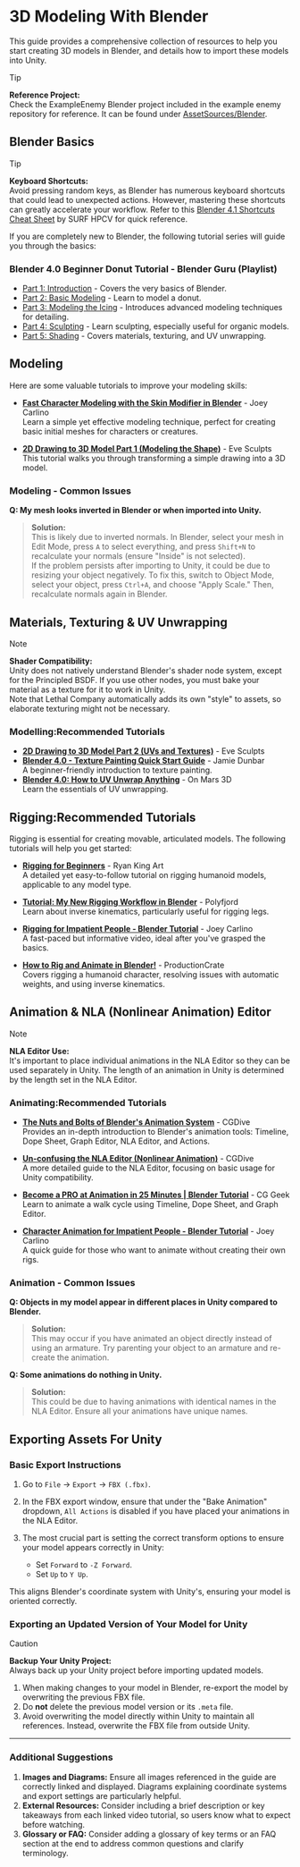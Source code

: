 # 3D Modeling With Blender

This guide provides a comprehensive collection of resources to help you start creating 3D models in Blender, and details how to import these models into Unity.

> [!TIP]  
> **Reference Project:**  
> Check the ExampleEnemy Blender project included in the example enemy repository for reference. It can be found under [AssetSources/Blender](https://github.com/Hamunii/LC-ExampleEnemy/tree/main/AssetSources/Blender).

## Blender Basics

> [!TIP]  
> **Keyboard Shortcuts:**  
> Avoid pressing random keys, as Blender has numerous keyboard shortcuts that could lead to unexpected actions. However, mastering these shortcuts can greatly accelerate your workflow. Refer to this [Blender 4.1 Shortcuts Cheat Sheet](https://surf-visualization.github.io/blender-course/references/cheat-sheet-4.1.pdf) by SURF HPCV for quick reference.

If you are completely new to Blender, the following tutorial series will guide you through the basics:

### Blender 4.0 Beginner Donut Tutorial - Blender Guru (Playlist)

- [Part 1: Introduction](https://youtu.be/B0J27sf9N1Y?list=PLjEaoINr3zgEPv5y--4MKpciLaoQYZB1Z) - Covers the very basics of Blender.
- [Part 2: Basic Modeling](https://youtu.be/tBpnKTAc5Eo?list=PLjEaoINr3zgEPv5y--4MKpciLaoQYZB1Z) - Learn to model a donut.
- [Part 3: Modeling the Icing](https://youtu.be/AqJx5TJyhes?list=PLjEaoINr3zgEPv5y--4MKpciLaoQYZB1Z&t=42) - Introduces advanced modeling techniques for detailing.
- [Part 4: Sculpting](https://youtu.be/--GVNZnSROc?list=PLjEaoINr3zgEPv5y--4MKpciLaoQYZB1Z) - Learn sculpting, especially useful for organic models.
- [Part 5: Shading](https://youtu.be/fsLO1F5x7yM?list=PLjEaoINr3zgEPv5y--4MKpciLaoQYZB1Z) - Covers materials, texturing, and UV unwrapping.

## Modeling

Here are some valuable tutorials to improve your modeling skills:

- [**Fast Character Modeling with the Skin Modifier in Blender**](https://youtu.be/DAAwy_l4jw4) - Joey Carlino  
  Learn a simple yet effective modeling technique, perfect for creating basic initial meshes for characters or creatures.
  
- [**2D Drawing to 3D Model Part 1 (Modeling the Shape)**](https://www.youtube.com/watch?v=AlPPYkZg9D4) - Eve Sculpts  
  This tutorial walks you through transforming a simple drawing into a 3D model.

### Modeling - Common Issues

**Q: My mesh looks inverted in Blender or when imported into Unity.**  

> **Solution:**  
> This is likely due to inverted normals. In Blender, select your mesh in Edit Mode, press `A` to select everything, and press `Shift+N` to recalculate your normals (ensure "Inside" is not selected).  
> If the problem persists after importing to Unity, it could be due to resizing your object negatively. To fix this, switch to Object Mode, select your object, press `Ctrl+A`, and choose "Apply Scale." Then, recalculate normals again in Blender.

## Materials, Texturing & UV Unwrapping

> [!NOTE]  
> **Shader Compatibility:**  
> Unity does not natively understand Blender's shader node system, except for the Principled BSDF. If you use other nodes, you must bake your material as a texture for it to work in Unity.  
> Note that Lethal Company automatically adds its own "style" to assets, so elaborate texturing might not be necessary.

### Modelling:Recommended Tutorials

- [**2D Drawing to 3D Model Part 2 (UVs and Textures)**](https://www.youtube.com/watch?v=GLxMYj-pBQs) - Eve Sculpts  
- [**Blender 4.0 - Texture Painting Quick Start Guide**](https://youtu.be/iwWoXMWzC_c) - Jamie Dunbar  
  A beginner-friendly introduction to texture painting.
- [**Blender 4.0: How to UV Unwrap Anything**](https://youtu.be/XleO7DBm1Us) - On Mars 3D  
  Learn the essentials of UV unwrapping.

## Rigging:Recommended Tutorials

Rigging is essential for creating movable, articulated models. The following tutorials will help you get started:

- [**Rigging for Beginners**](https://www.youtube.com/watch?v=mYgznqvbisM) - Ryan King Art  
  A detailed yet easy-to-follow tutorial on rigging humanoid models, applicable to any model type.
  
- [**Tutorial: My New Rigging Workflow in Blender**](https://youtu.be/BiPoPMnU2VI) - Polyfjord  
  Learn about inverse kinematics, particularly useful for rigging legs.
  
- [**Rigging for Impatient People - Blender Tutorial**](https://youtu.be/DDeB4tDVCGY) - Joey Carlino  
  A fast-paced but informative video, ideal after you've grasped the basics.

- [**How to Rig and Animate in Blender!**](https://youtu.be/1khSuB6sER0) - ProductionCrate  
  Covers rigging a humanoid character, resolving issues with automatic weights, and using inverse kinematics.

## Animation & NLA (Nonlinear Animation) Editor

> [!NOTE]  
> **NLA Editor Use:**  
> It's important to place individual animations in the NLA Editor so they can be used separately in Unity. The length of an animation in Unity is determined by the length set in the NLA Editor.

### Animating:Recommended Tutorials

- [**The Nuts and Bolts of Blender's Animation System**](https://youtu.be/p3m57yAcsi0) - CGDive  
  Provides an in-depth introduction to Blender's animation tools: Timeline, Dope Sheet, Graph Editor, NLA Editor, and Actions.
  
- [**Un-confusing the NLA Editor (Nonlinear Animation)**](https://youtu.be/tAo7HxxxA08) - CGDive  
  A more detailed guide to the NLA Editor, focusing on basic usage for Unity compatibility.

- [**Become a PRO at Animation in 25 Minutes | Blender Tutorial**](https://youtu.be/_C2ClFO3FAY) - CG Geek  
  Learn to animate a walk cycle using Timeline, Dope Sheet, and Graph Editor.

- [**Character Animation for Impatient People - Blender Tutorial**](https://youtu.be/GAIZkIfXXjQ) - Joey Carlino  
  A quick guide for those who want to animate without creating their own rigs.

### Animation - Common Issues

**Q: Objects in my model appear in different places in Unity compared to Blender.**  

> **Solution:**  
> This may occur if you have animated an object directly instead of using an armature. Try parenting your object to an armature and re-create the animation.

**Q: Some animations do nothing in Unity.**  

> **Solution:**  
> This could be due to having animations with identical names in the NLA Editor. Ensure all your animations have unique names.

## Exporting Assets For Unity

### Basic Export Instructions

1. Go to `File` -> `Export` -> `FBX (.fbx)`.
2. In the FBX export window, ensure that under the "Bake Animation" dropdown, `All Actions` is disabled if you have placed your animations in the NLA Editor.
3. The most crucial part is setting the correct transform options to ensure your model appears correctly in Unity:

    - Set `Forward` to `-Z Forward`.
    - Set `Up` to `Y Up`.

This aligns Blender's coordinate system with Unity's, ensuring your model is oriented correctly.

### Exporting an Updated Version of Your Model for Unity

> [!CAUTION]  
> **Backup Your Unity Project:**  
> Always back up your Unity project before importing updated models.

1. When making changes to your model in Blender, re-export the model by overwriting the previous FBX file.
2. Do **not** delete the previous model version or its `.meta` file.
3. Avoid overwriting the model directly within Unity to maintain all references. Instead, overwrite the FBX file from outside Unity.

---

### Additional Suggestions

1. **Images and Diagrams:** Ensure all images referenced in the guide are correctly linked and displayed. Diagrams explaining coordinate systems and export settings are particularly helpful.
2. **External Resources:** Consider including a brief description or key takeaways from each linked video tutorial, so users know what to expect before watching.
3. **Glossary or FAQ:** Consider adding a glossary of key terms or an FAQ section at the end to address common questions and clarify terminology.
